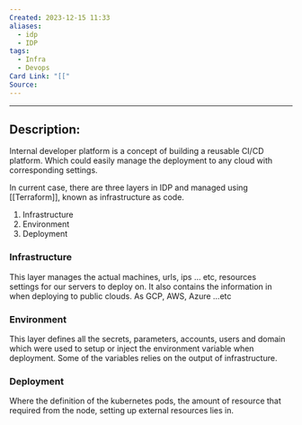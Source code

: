 ```yaml
---
Created: 2023-12-15 11:33
aliases:
  - idp
  - IDP
tags:
  - Infra
  - Devops
Card Link: "[["
Source:
---
```

---
## Description:

Internal developer platform is a concept of building a reusable CI/CD platform. Which could easily manage the deployment to any cloud with corresponding settings.

In current case, there are three layers in IDP and managed using [[Terraform]], known as infrastructure as code. 

1. Infrastructure
2. Environment
3. Deployment


### Infrastructure

This layer manages the actual machines, urls, ips … etc, resources  
settings for our servers to deploy on. It also contains the information in when deploying to public clouds. As GCP, AWS, Azure …etc

### Environment

This layer defines all the secrets, parameters, accounts, users and domain which were used to setup or inject the environment variable when deployment. Some of the variables relies on the output of infrastructure.

### Deployment

Where the definition of the kubernetes pods, the amount of resource that required from the node, setting up external resources lies in.
